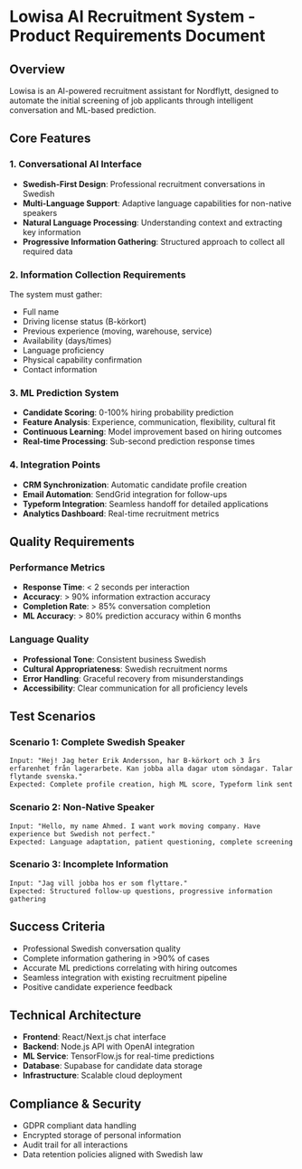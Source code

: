 # Lowisa AI Recruitment System - Product Requirements Document

## Overview
Lowisa is an AI-powered recruitment assistant for Nordflytt, designed to automate the initial screening of job applicants through intelligent conversation and ML-based prediction.

## Core Features

### 1. Conversational AI Interface
- **Swedish-First Design**: Professional recruitment conversations in Swedish
- **Multi-Language Support**: Adaptive language capabilities for non-native speakers
- **Natural Language Processing**: Understanding context and extracting key information
- **Progressive Information Gathering**: Structured approach to collect all required data

### 2. Information Collection Requirements
The system must gather:
- Full name
- Driving license status (B-körkort)
- Previous experience (moving, warehouse, service)
- Availability (days/times)
- Language proficiency
- Physical capability confirmation
- Contact information

### 3. ML Prediction System
- **Candidate Scoring**: 0-100% hiring probability prediction
- **Feature Analysis**: Experience, communication, flexibility, cultural fit
- **Continuous Learning**: Model improvement based on hiring outcomes
- **Real-time Processing**: Sub-second prediction response times

### 4. Integration Points
- **CRM Synchronization**: Automatic candidate profile creation
- **Email Automation**: SendGrid integration for follow-ups
- **Typeform Integration**: Seamless handoff for detailed applications
- **Analytics Dashboard**: Real-time recruitment metrics

## Quality Requirements

### Performance Metrics
- **Response Time**: < 2 seconds per interaction
- **Accuracy**: > 90% information extraction accuracy
- **Completion Rate**: > 85% conversation completion
- **ML Accuracy**: > 80% prediction accuracy within 6 months

### Language Quality
- **Professional Tone**: Consistent business Swedish
- **Cultural Appropriateness**: Swedish recruitment norms
- **Error Handling**: Graceful recovery from misunderstandings
- **Accessibility**: Clear communication for all proficiency levels

## Test Scenarios

### Scenario 1: Complete Swedish Speaker
```
Input: "Hej! Jag heter Erik Andersson, har B-körkort och 3 års erfarenhet från lagerarbete. Kan jobba alla dagar utom söndagar. Talar flytande svenska."
Expected: Complete profile creation, high ML score, Typeform link sent
```

### Scenario 2: Non-Native Speaker
```
Input: "Hello, my name Ahmed. I want work moving company. Have experience but Swedish not perfect."
Expected: Language adaptation, patient questioning, complete screening
```

### Scenario 3: Incomplete Information
```
Input: "Jag vill jobba hos er som flyttare."
Expected: Structured follow-up questions, progressive information gathering
```

## Success Criteria
- Professional Swedish conversation quality
- Complete information gathering in >90% of cases
- Accurate ML predictions correlating with hiring outcomes
- Seamless integration with existing recruitment pipeline
- Positive candidate experience feedback

## Technical Architecture
- **Frontend**: React/Next.js chat interface
- **Backend**: Node.js API with OpenAI integration
- **ML Service**: TensorFlow.js for real-time predictions
- **Database**: Supabase for candidate data storage
- **Infrastructure**: Scalable cloud deployment

## Compliance & Security
- GDPR compliant data handling
- Encrypted storage of personal information
- Audit trail for all interactions
- Data retention policies aligned with Swedish law